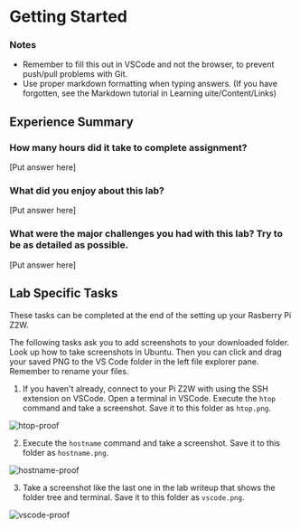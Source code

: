 # Getting Started

### Notes 
- Remember to fill this out in VSCode and not the browser, to prevent push/pull problems with Git.
- Use proper markdown formatting when typing answers. (If you have forgotten, see the Markdown tutorial in Learning uite/Content/Links)

## Experience Summary

### How many hours did it take to complete assignment?
[Put answer here]

### What did you enjoy about this lab?
[Put answer here]

### What were the major challenges you had with this lab? Try to be as detailed as possible.
[Put answer here]

## Lab Specific Tasks
These tasks can be completed at the end of the setting up your Rasberry Pi Z2W.

The following tasks ask you to add screenshots to your downloaded folder. Look up how to take screenshots in Ubuntu. Then you can click and drag your saved PNG to the VS Code folder in the left file explorer pane. Remember to rename your files.

1. If you haven't already, connect to your Pi Z2W with using the SSH extension on VSCode. Open a terminal in VSCode. Execute the `htop` command and take a screenshot. Save it to this folder as `htop.png`.

![htop-proof](./htop.png)

2. Execute the `hostname` command and take a screenshot. Save it to this folder as `hostname.png`. 

![hostname-proof](./hostname.png)

3. Take a screenshot like the last one in the lab writeup that shows the folder tree and terminal. Save it to this folder as `vscode.png`.

![vscode-proof](./vscode.png)
